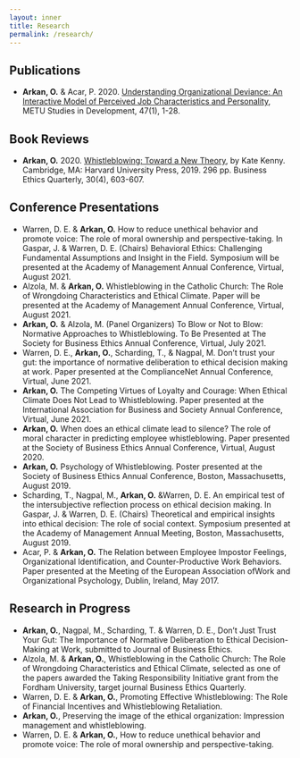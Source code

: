 ```yaml
---
layout: inner
title: Research
permalink: /research/
---
```

## Publications
*   **Arkan, O.** & Acar, P. 2020. [Understanding Organizational Deviance: An Interactive Model of Perceived Job Characteristics and Personality](https://open.metu.edu.tr/handle/11511/58103), METU Studies in Development, 47(1),
1-28.

## Book Reviews
*   **Arkan, O.** 2020. [Whistleblowing: Toward a New Theory](https://www.cambridge.org/core/journals/business-ethics-quarterly/article/abs/whistleblowing-toward-a-new-theory-by-kate-kenny-cambridge-ma-harvard-university-press-2019-296-pp/F84EF2C8085E6E69EF779815C92B1A99), by Kate Kenny. Cambridge, MA:
Harvard University Press, 2019. 296 pp. Business Ethics Quarterly, 30(4), 603-607.

## Conference Presentations
* Warren, D. E. & **Arkan, O.** How to reduce unethical behavior and promote voice: The
role of moral ownership and perspective-taking. In Gaspar, J. & Warren, D. E. (Chairs)
Behavioral Ethics: Challenging Fundamental Assumptions and Insight in the Field. Symposium
will be presented at the Academy of Management Annual Conference, Virtual, August 2021.
* Alzola, M. & **Arkan, O.** Whistleblowing in the Catholic Church: The Role of Wrongdoing
Characteristics and Ethical Climate. Paper will be presented at the Academy of Management
Annual Conference, Virtual, August 2021.
* **Arkan, O.** & Alzola, M. (Panel Organizers) To Blow or Not to Blow: Normative Approaches
to Whistleblowing. To Be Presented at The Society for Business Ethics Annual
Conference, Virtual, July 2021.
* Warren, D. E., **Arkan, O.**, Scharding, T., & Nagpal, M. Don’t trust your gut: the
importance of normative deliberation to ethical decision making at work. Paper presented
at the ComplianceNet Annual Conference, Virtual, June 2021.
* **Arkan, O.** The Competing Virtues of Loyalty and Courage: When Ethical Climate Does
Not Lead to Whistleblowing. Paper presented at the International Association for
Business and Society Annual Conference, Virtual, June 2021.
*   **Arkan, O.** When does an ethical climate lead to silence? The role of moral character in
predicting employee whistleblowing. Paper presented at the Society of Business Ethics
Annual Conference, Virtual, August 2020.
*   **Arkan, O.** Psychology of Whistleblowing. Poster presented at the Society of Business
Ethics Annual Conference, Boston, Massachusetts, August 2019.
*   Scharding, T., Nagpal, M., **Arkan, O.** &Warren, D. E. An empirical test of the intersubjective
reflection process on ethical decision making. In Gaspar, J. & Warren, D. E. (Chairs)
Theoretical and empirical insights into ethical decision: The role of social context. Symposium
presented at the Academy of Management Annual Meeting, Boston, Massachusetts,
August 2019.
*   Acar, P. & **Arkan, O.** The Relation between Employee Impostor Feelings, Organizational
Identification, and Counter-Productive Work Behaviors. Paper presented at the Meeting
of the European Association ofWork and Organizational Psychology, Dublin, Ireland,
May 2017.

## Research in Progress
* **Arkan, O.**, Nagpal, M., Scharding, T. & Warren, D. E., Don’t Just Trust Your Gut: The
Importance of Normative Deliberation to Ethical Decision-Making at Work, submitted to
Journal of Business Ethics.
* Alzola, M. & **Arkan, O.**, Whistleblowing in the Catholic Church: The Role of Wrongdoing
Characteristics and Ethical Climate, selected as one of the papers awarded the Taking
Responsibility Initiative grant from the Fordham University, target journal Business Ethics
Quarterly.
* Warren, D. E. & **Arkan, O.**, Promoting Effective Whistleblowing: The Role of Financial
Incentives and Whistleblowing Retaliation.
* **Arkan, O.**, Preserving the image of the ethical organization: Impression management and
whistleblowing.
* Warren, D. E. & **Arkan, O.**, How to reduce unethical behavior and promote voice: The
role of moral ownership and perspective-taking.
